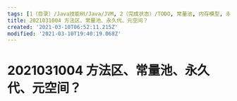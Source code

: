 ```yaml
---
tags: [1（目录）/Java技能树/Java/JVM, 2（完成状态）/TODO, 常量池, 内存模型, 永久代, 元空间, JVM]
title: 2021031004 方法区、常量池、永久代、元空间？
created: '2021-03-10T06:52:11.215Z'
modified: '2021-03-10T19:40:19.068Z'
---
```


# 2021031004 方法区、常量池、永久代、元空间？
